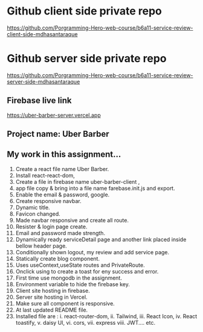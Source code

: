 # Github client side private repo

https://github.com/Porgramming-Hero-web-course/b6a11-service-review-client-side-mdhasantaraque

# Github server side private repo

https://github.com/Porgramming-Hero-web-course/b6a11-service-review-server-side-mdhasantaraque

## Firebase live link

https://uber-barber-server.vercel.app

## Project name: Uber Barber

## My work in this assignment...

1. Create a react file name Uber Barber.
2. Install react-react-dom,
3. Create a file in firebase name uber-barber-client ,
4. app file copy & bring into a file name farebase.init.js and export.
5. Enable the email & password, google.
6. Create responsive navbar.
7. Dynamic title.
8. Favicon changed.
9. Made navbar responsive and create all route.
10. Resister & login page create.
11. Email and password made strength.
12. Dynamically ready serviceDetail page and another link placed inside bellow header page.
13. Conditionally shown logout, my review and add service page.
14. Statically create blog component.
15. Uses useContext,useState routes and PrivateRoute.
16. Onclick using to create a toast for eny success and error.
17. First time use mongodb in the assignment.
18. Environment variable to hide the firebase key.
19. Client site hosting in firebase.
20. Server site hosting in Vercel.
21. Make sure all component is responsive.
22. At last updated README file.
23. Installed file are :
    i. react-router-dom,
    ii. Tailwind,
    iii. React Icon,
    iv. React toastify,
    v. daisy UI,
    vi. cors,
    vii. express
    viii. JWT.... etc.
